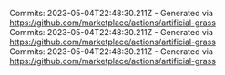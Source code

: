 Commits: 2023-05-04T22:48:30.211Z - Generated via https://github.com/marketplace/actions/artificial-grass
<br>
Commits: 2023-05-04T22:48:30.211Z - Generated via https://github.com/marketplace/actions/artificial-grass
<br>
Commits: 2023-05-04T22:48:30.211Z - Generated via https://github.com/marketplace/actions/artificial-grass
<br>
